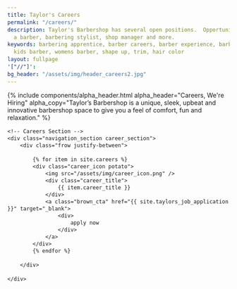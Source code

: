 ```yaml
---
title: Taylor's Careers
permalink: "/careers/"
description: Taylor's Barbershop has several open positions.  Opportunities to be
  a barber, barbering stylist, shop manager and more.
keywords: barbering apprentice, barber careers, barber experience, barbering, beard,
  kids barber, womens barber, shape up, trim, hair color
layout: fullpage
'["//"]': 
bg_header: "/assets/img/header_careers2.jpg"
---
```


<div class="fullpage_wrapper">
    {%  include components/alpha_header.html
        alpha_header="Careers, We're Hiring"
        alpha_copy="Taylor’s Barbershop is a unique, sleek, upbeat and innovative barbershop space to give you a feel of comfort, fun and relaxation."
    %}

    <!-- Careers Section -->
    <div class="navigation_section career_section">
        <div class="frow justify-between">

            {% for item in site.careers %}
            <div class="career_icon potato">
                <img src="/assets/img/career_icon.png" />
                <div class="career_title">
                    {{ item.career_title }}
                </div>
                <a class="brown_cta" href="{{ site.taylors_job_application }}" target="_blank">
                    <div>
                        apply now
                    </div>
                </a>
            </div>
            {% endfor %}

        </div>

    </div>
</div>
